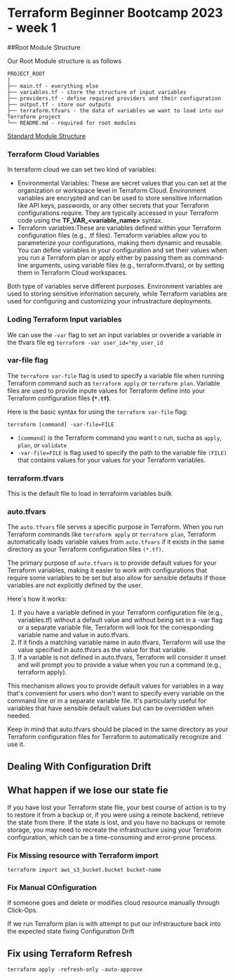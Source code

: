 # Terraform Beginner Bootcamp 2023 - week 1

##Root Module Structure

Our Root Module structure is as follows
```
PROJECT_ROOT
|
├── main.tf - everything else
├── variables.tf - store the structure of input variables
├── providers.tf - define required providers and their configuration
├── output.tf - store our outputs
├── terraform.tfvars - the data of variables we want to load into our Terraform project
└── README.md - required for root modules
```

[Standard Module Structure](https://developer.hashicorp.com/terraform/language/modules/develop/structure)

### Terraform Cloud Variables

In terraform cloud we can set two kind of variables:
- Environmental Variables: These are secret values that you can set at the organization or workspace level in Terraform Cloud. Environment variables are encrypted and can be used to store sensitive information like API keys, passwords, or any other secrets that your Terraform configurations require. They are typically accessed in your Terraform code using the **TF_VAR_<variable_name>** syntax.
- Terraform variables:These are variables defined within your Terraform configuration files (e.g., .tf files). Terraform variables allow you to parameterize your configurations, making them dynamic and reusable. You can define variables in your configuration and set their values when you run a Terraform plan or apply either by passing them as command-line arguments, using variable files (e.g., terraform.tfvars), or by setting them in Terraform Cloud workspaces.

Both type of variables serve different purposes. Environment variables are used to storing sensitive information securely, while Terraform variables are used for configuring and customizing your infrustracture deployments.

### Loding Terraform Input variables

We can use the `-var` flag to set an input variables or ovveride a variable in the tfvars file eg `terraform -var user_id="my_user_id`

### var-file flag
The `terraform var-file` flag is used to specify a variable file when running Terraform command such as `terraform apply` or `terraform plan`. Variable files are used to provide inpute values for Terraform define into your Terraform configuration files **(`*.tf`)**.

Here is the basic syntax for using the `terraform var-file` flag:
```
terraform [command] -var-file=FILE
```
- `[command]` is the Terraform command you want t o run, sucha as `apply`, `plan`, or `validate`
- `-var-file=FILE` is flag used to specify the path to the variable file `(FILE)` that contains values for your values for your Terraform variables.

### terraform.tfvars
This is the default file to load in terrafoirm variables builk

### auto.tfvars
The `auto.tfvars` file serves a specific purpose in Terraform. When you run Terraform commands like `terraform apply` or `terraform plan`, Terraform automatically loads variable values from `auto.tfvars` if it exists in the same directory as your Terraform configuration files `(*.tf)`.

The primary purpose of `auto.tfvars` is to provide default values for your Terraform variables, making it easier to work with configurations that require some variables to be set but also allow for sensible defaults if those variables are not explicitly defined by the user.

Here's how it works:
1. If you have a variable defined in your Terraform configuration file (e.g., variables.tf) without a default value and without being set in a -var flag or a separate variable file, Terraform will look for the corresponding variable name and value in auto.tfvars.
2. If it finds a matching variable name in auto.tfvars, Terraform will use the value specified in auto.tfvars as the value for that variable.
3. If a variable is not defined in auto.tfvars, Terraform will consider it unset and will prompt you to provide a value when you run a command (e.g., terraform apply).


This mechanism allows you to provide default values for variables in a way that's convenient for users who don't want to specify every variable on the command line or in a separate variable file. It's particularly useful for variables that have sensible default values but can be overridden when needed.

Keep in mind that auto.tfvars should be placed in the same directory as your Terraform configuration files for Terraform to automatically recognize and use it.

## Dealing With Configuration Drift

## What happen if we lose our state fie
If you have lost your Terraform state file, your best course of action is to try to restore it from a backup or, if you were using a remote backend, retrieve the state from there. If the state is lost, and you have no backups or remote storage, you may need to recreate the infrastructure using your Terraform configuration, which can be a time-consuming and error-prone process.


### Fix Missing resource with Terraform import

`terraform import aws_s3_bucket.bucket bucket-name`

### Fix Manual COnfiguration

If someone goes and delete or modifies cloud resource manually through Click-Ops.

If we run Terraform plan is with attempt to put our infrstraucture back into the expected state fixing Configuration Drift

## Fix using Terraform Refresh
```terraform apply -refresh-only -auto-approve```



